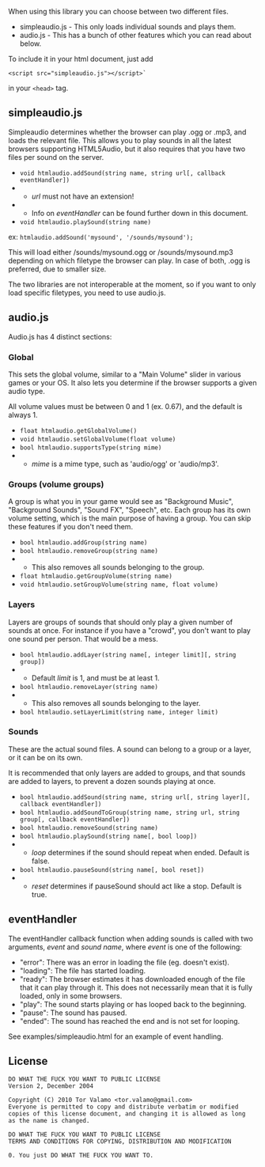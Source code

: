 When using this library you can choose between two different files.

* simpleaudio.js - This only loads individual sounds and plays them.
* audio.js - This has a bunch of other features which you can read about below.

To include it in your html document, just add

    <script src="simpleaudio.js"></script>`

in your `<head>` tag.

## simpleaudio.js

Simpleaudio determines whether the browser can play .ogg or .mp3, and loads
the relevant file. This allows you to play sounds in all the latest browsers
supporting HTML5Audio, but it also requires that you have two files per sound
on the server.

* `void htmlaudio.addSound(string name, string url[, callback eventHandler])`
* * _url_ must not have an extension!
* * Info on _eventHandler_ can be found further down in this document.
* `void htmlaudio.playSound(string name)`

ex: `htmlaudio.addSound('mysound', '/sounds/mysound');`

This will load either /sounds/mysound.ogg or /sounds/mysound.mp3 depending on
which filetype the browser can play. In case of both, .ogg is preferred, due to
smaller size.

The two libraries are not interoperable at the moment, so if you want to only
load specific filetypes, you need to use audio.js.

## audio.js

Audio.js has 4 distinct sections:

### Global

This sets the global volume, similar to a "Main Volume" slider in various
games or your OS. It also lets you determine if the browser supports a
given audio type.

All volume values must be between 0 and 1 (ex. 0.67), and the default is
always 1.

* `float htmlaudio.getGlobalVolume()`
* `void htmlaudio.setGlobalVolume(float volume)`
* `bool htmlaudio.supportsType(string mime)`
* * _mime_ is a mime type, such as 'audio/ogg' or 'audio/mp3'.

### Groups (volume groups)

A group is what you in your game would see as "Background Music",
"Background Sounds", "Sound FX", "Speech", etc. Each group has its own
volume setting, which is the main purpose of having a group. You can skip
these features if you don't need them.

* `bool htmlaudio.addGroup(string name)`
* `bool htmlaudio.removeGroup(string name)`
* * This also removes all sounds belonging to the group.
* `float htmlaudio.getGroupVolume(string name)`
* `void htmlaudio.setGroupVolume(string name, float volume)`

### Layers

Layers are groups of sounds that should only play a given number of sounds
at once. For instance if you have a "crowd", you don't want to play one
sound per person. That would be a mess.

* `bool htmlaudio.addLayer(string name[, integer limit][, string group])`
* * Default _limit_ is 1, and must be at least 1.
* `bool htmlaudio.removeLayer(string name)`
* * This also removes all sounds belonging to the layer.
* `bool htmlaudio.setLayerLimit(string name, integer limit)`

### Sounds

These are the actual sound files. A sound can belong to a group or a layer,
or it can be on its own.

It is recommended that only layers are added to groups, and that sounds are
added to layers, to prevent a dozen sounds playing at once.

* `bool htmlaudio.addSound(string name, string url[, string layer][, callback eventHandler])`
* `bool htmlaudio.addSoundToGroup(string name, string url, string group[, callback eventHandler])`
* `bool htmlaudio.removeSound(string name)`
* `bool htmlaudio.playSound(string name[, bool loop])`
* * _loop_ determines if the sound should repeat when ended. Default is false.
* `bool htmlaudio.pauseSound(string name[, bool reset])`
* * _reset_ determines if pauseSound should act like a stop. Default is true. 

## eventHandler
	
The eventHandler callback function when adding sounds is called with two
arguments, _event_ and _sound name_, where _event_ is one of the following:

- "error": There was an error in loading the file (eg. doesn't exist).
- "loading": The file has started loading.
- "ready": The browser estimates it has downloaded enough of the file that it
can play through it. This does not necessarily mean that it is fully loaded,
only in some browsers.
- "play": The sound starts playing or has looped back to the beginning.
- "pause": The sound has paused.
- "ended": The sound has reached the end and is not set for looping.

See examples/simpleaudio.html for an example of event handling.

## License

    DO WHAT THE FUCK YOU WANT TO PUBLIC LICENSE
    Version 2, December 2004
    
    Copyright (C) 2010 Tor Valamo <tor.valamo@gmail.com>
    Everyone is permitted to copy and distribute verbatim or modified
    copies of this license document, and changing it is allowed as long
    as the name is changed.
    
    DO WHAT THE FUCK YOU WANT TO PUBLIC LICENSE
    TERMS AND CONDITIONS FOR COPYING, DISTRIBUTION AND MODIFICATION
    
    0. You just DO WHAT THE FUCK YOU WANT TO.